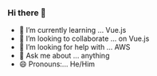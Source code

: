 ### Hi there 👋


- 🌱 I’m currently learning ... Vue.js
- 👯 I’m looking to collaborate ... on Vue.js
- 🤔 I’m looking for help with ... AWS
- 💬 Ask me about ... anything
- 😄 Pronouns:... He/Him


